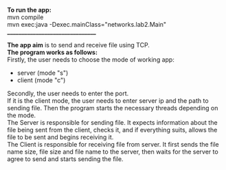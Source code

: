 **To run the app:**  
mvn compile  
mvn exec:java -Dexec.mainClass="networks.lab2.Main"  
**_______________________________**  

**The app aim** is to send and receive file using TCP.  
**The program works as follows:**  
Firstly, the user needs to choose the mode of working app:  
  * server (mode "s")  
  * client (mode "c")
  
Secondly, the user needs to enter the port.  
If it is the client mode, the user needs to enter server ip and the path to sending file.
Then the program starts the necessary threads depending on the mode.  
The Server is responsible for sending file. It expects information about the file being sent from the client, checks it, and if everything suits, allows the file to be sent and begins receiving it.  
The Client is responsible for receiving file from server. It first sends the file name size, file size and file name to the server, then waits for the server to agree to send and starts sending the file.

